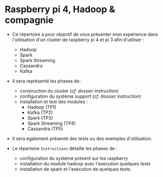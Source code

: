 # Raspberry pi 4, Hadoop & compagnie

- Ce répertoire a pour objectif de vous présenter mon expérience dans l'utilisation d'un cluster de raspberry pi 4 et pi 3 afin d'utiliser :

	- Hadoop 
	- Spark 
	- Spark Streaming
	- Cassandra
	- Kafka

- Il sera représenté les phases de :
	- construction du cluster (*cf. dossier instruction*)
	- configuration du système support (*cf. dossier instruction*)
	- installation et test des modules :
		- Hadoop (TP1)
		- Kafka (TP2)
		- Spark (TP3)
		- Spark Streaming (TP4)
		- Cassandra (TP5)

- Il sera également présenté des tests ou des exemples d'utilisation.


- Le répertoire `Instructions`	détaille les phases de :
	- configuration du système présent sur les raspberry 
	- installation du module hadoop avec l'execution quelques tests
	- installation de spark et l'exécution de quelques tests.
	 
